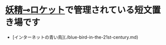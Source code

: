 # [妖精⊸ロケット](https://hexe.net/)で管理されている短文置き場です

 - \[インターネットの青い鳥\]\(./blue-bird-in-the-21st-century.md\)



